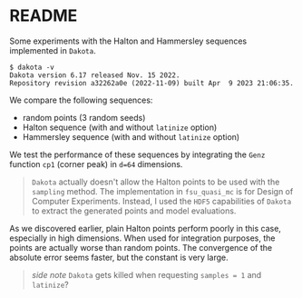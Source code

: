 # README

Some experiments with the Halton and Hammersley sequences implemented in `Dakota`.

```
$ dakota -v
Dakota version 6.17 released Nov. 15 2022.
Repository revision a32262a0e (2022-11-09) built Apr  9 2023 21:06:35.
```

We compare the following sequences:
- random points (3 random seeds)
- Halton sequence (with and without `latinize` option)
- Hammersley sequence (with and without `latinize` option)

We test the performance of these sequences by integrating the `Genz` function `cp1` (corner peak) in `d=64` dimensions.

> `Dakota` actually doesn't allow the Halton points to be used with the `sampling` method. The implementation in `fsu_quasi_mc` is for Design of Computer Experiments. Instead, I used the `HDF5` capabilities of `Dakota` to extract the generated points and model evaluations. 

As we discovered earlier, plain Halton points perform poorly in this case, especially in high dimensions. When used for integration purposes, the points are actually worse than random points. The convergence of the absolute error seems faster, but the constant is very large.

> *side note* `Dakota` gets killed when requesting `samples = 1` and `latinize`?